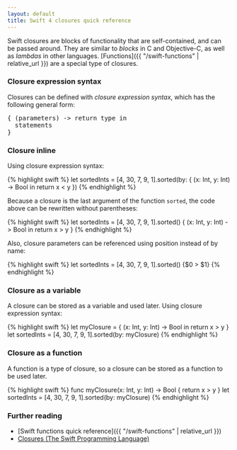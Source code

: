 ```yaml
---
layout: default
title: Swift 4 closures quick reference
---
```


Swift closures are blocks of functionality that are self-contained, and can be passed around. They are similar to _blocks_ in C and Objective-C, as well as _lambdas_ in other languages. [Functions]({{ "/swift-functions" | relative_url }}) are a special type of closures.

### Closure expression syntax

Closures can be defined with _closure expression syntax_, which has the following general form:

<pre class="with-placeholders">
{ (<span class="placeholder">parameters</span>) -> <span class="placeholder">return type</span> in
  <span class="placeholder">statements</span>
}
</pre>

### Closure inline

Using closure expression syntax:

{% highlight swift %}
let sortedInts = [4, 30, 7, 9, 1].sorted(by: { (x: Int, y: Int) -> Bool in
  return x < y
})
{% endhighlight %}

Because a closure is the last argument of the function `sorted`, the code above can be rewritten without parentheses:

{% highlight swift %}
let sortedInts = [4, 30, 7, 9, 1].sorted() { (x: Int, y: Int) -> Bool in
  return x > y
}
{% endhighlight %}

Also, closure parameters can be referenced using position instead of by name:

{% highlight swift %}
let sortedInts = [4, 30, 7, 9, 1].sorted() {$0 > $1}
{% endhighlight %}

### Closure as a variable

A closure can be stored as a variable and used later. Using closure expression syntax:

{% highlight swift %}
let myClosure = { (x: Int, y: Int) -> Bool in
  return x > y
}
let sortedInts = [4, 30, 7, 9, 1].sorted(by: myClosure)
{% endhighlight %}

### Closure as a function

A function is a type of closure, so a closure can be stored as a function to be used later.

{% highlight swift %}
func myClosure(x: Int, y: Int) -> Bool {
  return x > y
}
let sortedInts = [4, 30, 7, 9, 1].sorted(by: myClosure)
{% endhighlight %}

### Further reading

* [Swift functions quick reference]({{ "/swift-functions" | relative_url }})
* [Closures (The Swift Programming Language)](https://developer.apple.com/library/content/documentation/Swift/Conceptual/Swift_Programming_Language/Closures.html)
